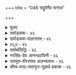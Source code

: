+++
title = "046 सद्रूपेणैव भानान्न"

+++
<details><summary>मूलम्</summary>

सद्रूपेणैव भानान्न भवति वरणाभावमात्रं विहायः संसर्गाभावमात्रं न च भवति यतो नास्ति संसर्गिबोधः ।  
अत्यन्ताभावनाशावजननिरपि वा सत्सु तेष्वेव न स्युस्तादात्म्याभावसिद्धिः कथ(मिव)मपि च भवेत्तंतमर्थं विहाय ॥ ४६ ॥
</details>

<details><summary>सर्वाङ्कषा - ४६</summary>

46. 

[[93]]

[ आकाशस्य भावरूपत्वम् ] 

सद्रूपेणैव भानात् न भवति वरणाभावमात्रं विहायः 

संसर्गाभावमात्रं न च भवति, यतो नास्ति संसर्गिबोधः । अत्यन्ताभावनाशावजननिरपि वा सत्सु तेष्वेव न स्युः 

तादात्म्याभावसिद्धिः कथमपि न भवेत् तंतमर्थं विहाय ॥46॥ 



ननु आकाशाख्यपदार्थस्यैवाभावात्, 'सति कुड्ये चित्रकर्म' इति न्यायेन सः प्रत्यक्षो न वा? इति विचार एव हास्यास्पद इति वदतां बौद्धानां मतं निराकरोति - सद्रूपेणेत्यादि । पृथिव्यप्तेजोवायव इति चत्वार्येव भूतानि इति वैभाषिकबौद्धाः । आकाश इति पदस्य आवरणाभावः अर्थः । कुड्यादीनि आवरणरूपाणि सर्वानुभवसिद्धानि । कुड्यादेरपसरणे तत्र कुड्याद्यावरणनिवृत्त्या निष्क्रमणप्रवेशादिकं भवति । अतः आकाशः अभावरूपः, न तु भावपदार्थः । अस्त्वभावोऽपि सप्तमः भावपदार्थ इति चेत्, तदपि न, केनाप्यनङ्गीकारात् । सिद्धान्तेऽपि हि अभावः नातिरिक्तः पदार्थः । ' भूतले घटो नास्ति' इत्यत्र न हि कश्चित्पदार्थो दृश्यते । तर्ह्यस्तु घटाभावः भूतलमेवेति पक्षः, तावतापि सिद्ध एव कश्चन पदार्थः इति चेत्, कः सिद्धस्तत्र ? भूतलं तु पूर्वमेव सिद्धम् । तच न घटाभावमात्रम्, किन्तु तत्रावर्तमानपटाभावादिसर्वाभावरूपंम् वक्तव्यमिति कथं घटाभावः भूतलस्वरूप उच्यते । अतः अभावः निरुपाख्यः तुच्छ एव शशशृङ्गादिवदिति बौद्धाः । तदेतन्निराकरोति । अभावः किल चतुर्विधः । अयं किम् आवरणसामान्याभावरूपः, उतावरणविशेषाभावरूपः ? न सामान्याभावरूपः । तत्कुतः **विहायः** = आकाशः **वरणाभावमात्रम्** = आवरणसामान्याभावमात्ररूपो न भवति । तत्र हेतु :- सद्रूपेणैव भानात् इति । 'अस्ति ''नास्ति' इति प्रतीती किल परस्परमत्यन्तविलक्षणे भावाभावविषयिण्यौ दृष्टे । 'अश्वो न' इति अश्वतादात्म्यनिषेधमात्ररूपो गौः कदापि न हि भवति; किन्तु ‘गौः अश्वो न' इत्युल्लेखे सति 'गौः' इति स्वस्वरूपेण भावरूपतयापि प्रतीयते । अन्यथा 'अश्वः गौर्न' इति प्रतीतेरपि सत्त्वादन्योन्याश्रयादिः स्यात् । 'सद्रूपेणैव' इत्येवकारेण तुच्छत्वव्यवच्छेदः । शशशृङ्गादिकं हि कदापि कस्यापि 'अस्ति' इति प्रतीतिविषयो न दृष्टः । आकाशस्तु कूपरन्ध्रद्वारादिप्रतीतिविषयो दृष्टः । न हि द्वारपदार्थः अन्यः कश्चिद्भवितुमर्हति । अतः आकाशः सद्रूपः कश्चित्पदार्थ एव ॥ 

एवं सामान्यरूपेणाकाशस्याभावरूपतां निरस्य, विशिष्यापि तस्याभावरूपता न संभवतीति प्रदर्शयन्, प्रथमम् ‘संसर्गाभावः तादात्म्याभावश्चेति अभावो द्विविधः । संसर्गाभावश्च अत्यन्ताभावः, प्रध्वंसाभावः, प्रागभावश्चेति त्रिविधः' इत्युक्तप्रक्रियया प्रथमं संसर्गाभावसामान्यरूपताम्, ततः विशेषरूपतां च क्रमशो निरस्यति - संसर्गेत्यादिना । 'भूतले घटो नास्ति' इत्यादौ हि **भूतलसंसर्गिणः** = भूतलसंबन्धार्हस्य घटस्य निषेधरूपः दृष्टः । प्रतियोगिन एवाप्रसिद्धौ न हि निषेधस्य प्रसक्तिः । अतः यतः **संसर्गिणः** = प्रतियोगिनः बोधः नास्ति, किन्तु केवलस्यैव आकाशस्य स्वतन्त्रतया प्रतीतिः, अतः संसर्गाभावमात्रं न च **भवति** = नैव भवति । विशेषरूपेणापि संसर्गाभावरूपतां निराकरोति - अत्यन्तेत्यादिना । **अत्यन्ताभावनाशौ** = अत्यन्ता-

[[94]]

भावरूपों वा, प्रध्वंसाभावरूपो वा, अपि **वा** = अथवा **अजननिः** = प्रागभावरूपो वा आकाशो न भवितुमर्हति । कुतः ? **तेषु** = आवरणरूपेषु प्रतियोगिषु सत्स्वेव न **स्युः** = अत्यन्ताभावः निरुपाधिकः कुत्रापि वक्तुं न शक्यः; देशकालप्रतियोगिविशेषनिर्देशमन्तरा न ह्यत्यन्ताभावप्रतीतिर्भवेत् । 'अत्रेदानीं घटो नास्ति' इत्येव खल्वनुभवः । ' इहेदानीम् आवरणं नास्ति' इति खल्वावरणाभावप्रतीतिर्वक्तव्या । तत्र 'इह' इति कस्य निर्देशः ? आकाशस्यैव स निर्देशः वक्तव्यः । सिद्धस्तर्ह्यवरणाभावातिरिक्तः 'इह' शब्दार्थः आकाशः । एवं प्रध्वंसाभावः, प्रागभावश्च न सामान्यधर्मावच्छिन्नप्रतियोगिताकौ । प्रध्वंसः खलु यस्य कस्यचिदेव घटादेः। घटसामान्यध्वंसस्तु प्रलयकाल एव । प्रतियोगिनि घटविशेषे अन्यत्र सत्यपि, अन्यत्र घटव्यक्त्यन्तरध्वंसः व्यवहारार्ह एव । एवमेव प्रागभावोऽपि । 'भविष्यति' इति प्रतीतिः किल न घटसामान्यविषयिणी; सर्वेषां घटानां युगपदुत्पत्तेरसंभवात् । अतो भविष्यतीति घटविशेषविषयिणी । नीलघटे सत्यपि, 'पीतघटो नष्टः ' 'रक्तघटो भविष्यति' इति व्यवहारस्य सार्वजनिकत्वात् । अतस्तत्र आवरणान्तराभावस्य व्यवहारेऽपि आवरणविशेषस्यापि सत्त्वेन नाकाशप्रतीतेः संभवः । अतः आवरणप्रध्वंसाभावरूपो वा, आवरणप्रागभावरूपों वा आकाशः न भवितुमर्हति । प्रागभावस्योत्पत्त्यभावात् तस्य ' अजननि' पदेन निर्देशः ॥ 

एवमावरणान्योन्याभावरूपोऽपि नाकाशः । कुत इति चेत्-तं तम् अर्थं **विहाय** = प्रतियोगिनम्, अनुयोगिनं चार्थं विहाय, **तादात्म्याभावस्य** = अन्योन्याभावस्य सिद्धिः कथमिव भवेत् ?, न कथञ्चिदपि भवेत् । 'अयमयं न' इति खलु अन्योन्याभावः । 'घटः पटो न' इति हि घटस्य पटात्मत्वाभावः कथ्यते । एकस्मिन् आवरणे सत्यपि, आवरणान्तरभेदस्य प्रतिव्यक्त्यावश्यकत्वात्, आवरणे सत्यपि आवरणविशेषभेदस्य तस्मिन् सत्त्वात् आकाशप्रतीतिर्वक्तव्या । नन्वावरणविशेषभेदस्यावरणविशेषान्तरे सत्त्वेऽपि अन्योन्याभावस्य सामान्यधर्मावच्छिन्नप्रतियोगिकत्वमावश्यकम् । अन्यथा 'घटो न घटः' इत्यपि प्रतीत्यापत्तिः । अतः आवरणत्वावच्छिन्नभेद एवावरणतादात्म्याभावः । अतो नोक्तापत्तिरिति चेत्, अस्तु तत् । परं तु अनुयोगी कः । ‘आकाशः आवरणं न' इति खलु प्रतीतिर्वक्तव्या । तथा च अनुयोगितया सिद्ध एवाकाशः । न चाकाशपदं त्यक्त्वा‘इदमावरणं न' इत्येव प्रतीतिरस्त्विति वाच्यम्, तदापीदंपदस्यार्थतया कस्यचित्सिद्धतया नेष्टसिद्धिः । किञ्चाकाशपदावरणाभावपदयोः पर्यायत्वात् 'घटः कलशः' इतिवत् स्यात् । ननु 'घटः घटत्ववान्' इति व्यवहारः कथं प्रामाणिकः ? तत्र घटपदस्यापि घटत्वाश्रयबोधकत्वात् पर्यायत्वापत्तिः । न च तत्र घटपदस्य घटत्वाश्रयो नार्थः, किन्तु घटपदबोध्यः कश्चिदर्थः । स च घटव्यक्तिमात्रमपि । अतो न तयोः पर्यायत्वमिति चेत्, एवं सत्यपि प्रकृते आकाशव्यक्तेस्सिद्ध्या नाकाशोऽभावरूपो भवेत् । अतोऽनुयोगितयाऽऽकाशसिद्धिर्निष्प्रत्यूहैव । अतः अन्योन्याभावात्मकत्वाङ्गीकारमात्रेण नाकाशप्रतीतिर्निर्वोढुं शक्या ॥ 

तदेवम् आकाशस्य आवरणाभावरूपत्वासंभवः, अभावस्यातिरिक्ततामङ्गीकृत्य प्रत्यपादि । वस्तुतस्तु सिद्धान्ते, अभावस्य भावान्तररूपताङ्गीकारात् आवरणाभावस्यापि भावान्तररूपत्वमेवावश्यकम् । तच्च भावान्तरम् आकाश एव भवितुमर्हति नान्यदिति नाकाशस्य तुच्छत्वनिरुपाख्यत्वसिद्धिः । अत्र वक्तव्यमग्रेऽद्रव्यसरे (श्लो. 129 इत्यादौ ) भविष्यति ॥ ४६ ॥
</details>

<details><summary>सर्वाङ्कषा-पाठान्तरम् - ४६</summary>

ननु आकाशाख्यपदार्थस्यैवाभावात्‌, 'सति कुड्ये चित्रकर्म' इति न्यायेन सः प्रत्यक्षो न वा? इति विचार एव हास्यास्पद इति वदतां बौद्धानां मतं निराकरोति - सद्रूपेणेत्यादि । पृथिव्यप्तेजोवायव इति चत्वार्येव भूतानि इति वैभाषिकबौद्धाः । आकाश इति पदस्य आवरणाभावः अर्थः । कुड्यादीनि आवरणरूपाणि सर्वानुभवसिद्धानि । कुड्यादेरपसरणे तत्र कुड्याद्यावरणनिवृत्त्या निष्क्रमणप्रवेशादिकं भवति । अतः आकाशः अभावरूपः, न तु भावपदार्थः । अस्त्वभावोऽपि सप्तमः भावपदार्थ इति चेत्‌, तदपि न, केनाप्यनङ्गीकारात्‌ । सिद्धान्तेऽपि हि अभावः नातिरिक्तः पदार्थः । 'भूतले घटो नास्ति' इत्यत्र न हि कश्चित्पदार्थो दृश्यते । तर्ह्यस्तु घटाभावः भूतलमेवेति पक्षः, तावतापि सिद्ध एव कश्चन पदार्थः इति चेत्‌, कः सिद्धस्तत्र? भूतलं तु पूर्वमेव सिद्धम्‌ । तच्च न घटाभावमात्रम्‌, किन्तु तत्रावर्तमानपटाभावादिसर्वाभावरूपं वक्तव्यमिति कथं घटाभावः भूतलस्वरूप उच्यते । अतः अभावः निरुपाख्यः तुच्छ एव शशशृङ्गादिवदिति बौद्धाः । तदेतन्निराकरोति । अभावः किल चतुर्विधः । अयं किम्‌ आवरणसामान्याभावरूपः, उतावरणविशेषाभावरूपः? न सामान्याभावरूपः । तत्कुतः विहायः = आकाशः वरणाभावमात्रम्‌ = आवरणसामान्याभावमात्ररूपो न भवति । तत्र हेतुः - सद्रूपेणैव भानात्‌ इति । 'अस्ति''नास्ति' इति प्रतीती किल परस्परमत्यन्तविलक्षणे भावाभावविषयिण्यौ दृष्टे । 'अश्वो न' इति अश्वतादात्म्यनिषेधमात्ररूपो गौः कदापि न हि भवति; किन्तु 'गौः अश्वो न' इत्यु्ल्लेखे सति 'गौः' इति स्वस्वरूपेण भावरूपतयापि प्रतीयते । अन्यथा 'अश्वः गौर्न' इति प्रतीतेरपि सत्त्वादन्योन्याश्रयादिः स्यात्‌ । 'सद्रूपेणैव' इत्येवकारेण तुच्छत्वव्यवच्छेदः । शशशृङ्गादिकं हि कदापि कस्यापि 'अस्ति' इति प्रतीतिविषयो न दृष्टः । आकाशस्तु कूपरन्ध्र- द्वारादिप्रतीतिविषयो दृष्टः । न हि द्वारपदार्थः अन्यः कश्चिद्भवितुमर्हति । अतः आकाशः सद्रूपः कश्चित्पदार्थ एव ॥   
एवं सामान्यरूपेणाकाशस्याभावरूपतां निरस्य, विशिष्यापि तस्याभावरूपता न संभवतीति प्रदर्शयन्‌, प्रथमम्‌ 'संसर्गाभावः तादात्म्याभावश्चेति अभावो द्विविधः । संसर्गाभावश्च अत्यन्ताभावः, प्रध्वंसाभावः, प्रागभावश्चेति त्रिविधः' इत्युक्तप्रक्रियया प्रथमं संसर्गाभावसामान्यरूपताम्‌, ततः विशेषरूपतां च क्रमशो निरस्यति - संसर्गेत्यादिना । 'भूतले घटो नास्ति' इत्यादौ हि भूतलसंसर्गिणः =भूतलसंबन्धार्हस्य घटस्य निषेधरूपः दृष्ट: । प्रतियोगिन एवाप्रसिद्धौ न हि निषेधस्य प्रसक्तिः । अतः यतः संसर्गिणः = प्रतियोगिनः बोधः नास्ति, किन्तु केवलस्यैव आकाशस्य स्वतन्त्रतया प्रतीतिः, अतः संसर्गाभावमात्रं न च भवति = नैव भवति । विशेषरूपेणापि संसर्गाभावरूपतां निराकरोति - अत्यन्तेत्यादिना । अत्यन्ताभावनाशौ = अत्यन्ताभावरूपो वा, प्रध्वसाभावरूपो वा, अपि वा = अथवा अजननिः = प्रागभावरूपो वा आकाशो न भवितुमर्हति । कुतः? तेषु = आवरणरूपेषु प्रतियोगिषु सत्स्वेव न स्युः = अत्यन्ताभावः निरुपाधिकः कुत्रापि वक्तुं न शक्यः; देशकालप्रतियोगिविशेषनिर्देशमन्तरा न ह्यत्यन्ताभावप्रतीतिर्भवेत्‌ । 'अत्रेदानीं घटो नास्ति' इत्येव खल्वनुभवः । 'इहेदानीम् आवरणं नास्ति' इति खल्वावरणाभावप्रतीतिर्वक्तव्या । तत्र 'इह' इति कस्य निर्देशः? आकाशस्यैव स निर्देशः वक्तव्यः । सिद्धस्तर्ह्यवरणाभावातिरिक्तः 'इह'शब्दार्थः आकाशः । एवं प्रध्वंसाभावः, प्रागभावश्च न सामान्यधर्मावच्छिन्नप्रतियोगिताकौ । प्रध्वंसः खलु यस्य कस्यचिदेव घटादेः । घटसामान्यध्वंसस्तु प्रलयकाल एव । प्रतियोगिनि घटविशेषे अन्यत्र सत्यपि, अन्यत्र घटव्यक्त्यन्तरध्वंसः व्यवहारार्ह एव । एवमेव प्रागभावोऽपि । 'भविष्यति' इति प्रतीतिः किल न घटसामान्यविषयिणी; सर्वेषां घटानां युगपदुत्पततेरसंभवात्‌ । अतो भविष्यतीति घटविशेषविषयिणी । नीलघटे सत्यपि, 'पीतघटो नष्टः' रक्तघटो भविष्यति' इति व्यवहारस्य सार्वजनिकत्वात्‌ । अतस्तत्र आवरणान्तराभावस्य व्यवहारेऽपि आवरणविशोषस्यापि सत्वेन नाकाशप्रतीतेः संभवः । अतः आवरणप्रध्वंसाभावरूपो वा, आवरणप्रागभावरूपो वा आकाशः न भवितुमर्हति । प्रागभावस्योत्पतत्त्यभावात्‌ तस्य 'अजननि'पदेन निर्देशः ॥   
एवमावरणान्योन्याभावरूपोऽपि नाकाशः । कृत इति चेत्‌ - तं तम् अर्थं विहाय प्रतियोगिनम्‌, अनुयोगिनं चार्थं विहाय, तादात्म्याभावस्य = अन्योन्याभावस्य सिद्धिः कथमिव भवेत्‌?, न कथञ्चिदपि भवेत्‌ । 'अयमयं न' इति खलु अन्योन्याभावः । 'घटः पटो न' इति हि घटस्य पटात्मत्वाभावः कथ्यते ।   
एकस्मिन्‌ आवरणे सत्यपि, आवरणान्तरभेदस्य प्रतिव्यक्त्यावश्यकत्वात्‌, आवरणे सत्यपि आवरणविशेषभेदस्य तस्मिन्‌ सत्त्वात्‌ आकाशप्रतीतिर्वक्तव्या । नन्वावरणविशेषभेदस्यावरणविशेषान्तरे सत्त्वेऽपि अन्योन्याभावस्य सामान्यधर्मावच्छिननप्रतियोगिकत्वमावश्यकम्‌ । अन्यथा 'घटो न घटः' इत्यपि प्रतीत्यापत्तिः । अतः आवरणत्वावच्छिन्रभेद एवावरणतादात्म्याभावः । अतो नोक्तापत्तिरिति चेत्‌, अस्तु तत्‌ । परं तु अनुयोगी कः । 'आकाशः आवरणं न' इति खलु प्रतीतिर्वक्तव्या । तथा च अनुयोगितया सिद्ध एवाकाशः । न चाकाशपदं त्यक्त्वा 'इदमावरणं न' इत्येव प्रतीतिरस्त्विति वाच्यम्‌, तदापीदंपदस्यार्थतया कस्यचित्सिद्धतया नेष्टसिद्धिः । किञ्चाकाशपदावरणाभावपदयोः पर्यायत्वात्‌ 'घटः कलशः' इतिवत्‌ स्यात्‌ । ननु 'घटः घटत्ववान्‌' इति व्यवहारः कथं प्रामाणिकः? तत्र घटपदस्यापि घटत्वाश्रयबोधकत्वात्‌ पर्यायत्वापत्तिः । न च तत्र घटपदस्य घटत्वाश्रयो नार्थः, किन्तु घटपदबोध्यः कश्चिदर्थः । स च घटव्यक्तिमात्रमपि । अतो न तयोः पर्यायत्वमिति चेत्‌, एवं सत्यपि प्रकृते आकाशव्यक्तेस्सिद्ध्या नाकाशोऽभावरूपो भवेत्‌ । अतोऽनुयोगितयाऽऽकाशसिद्धिर्निष्प्रत्यूहैव । अतः अन्योन्याभावात्मकत्वाङ्गीकारमात्रेण नाकाशप्रतीतिर्निर्वोढुं शक्या ॥   
तदेवम्‌ आकाशस्य आवरणाभावरूपत्वासंभवः, अभावस्यातिरिक्ततामङ्गीकृत्य प्रत्यपादि । वस्तुतस्तु सिद्धान्ते, अभावस्य भावान्तररूपताङ्गीकारात्‌ आवरणाभावस्यापि भावान्तररूपत्वमेवावश्यकम्‌ । तच्च भावान्तरम्‌ आकाश एव भवितुमर्हति, नान्यदिति नाकाशस्य तुच्छत्वनिरुपाख्यत्वसिद्धिः । अत्र वक्तव्यमग्रेऽद्रव्यसरे (श्लो.१२९ इत्यादौ) भविष्यति ॥ ४६ ॥
</details>

<details><summary>ಕನ್ನಡ - ४६</summary>

आवरणाभाववे आकाशवागलि, अकाशवॆम्ब ऒन्दु भूतवे बेड ऎम्ब बौद्धर आक्षेपक्कॆ समाधान हेळुत्तारॆ- सद्रूपेणैव भानात् विहायः वरणाभावमात्रं न भवति - विधिरूपदिन्दले

न तोरुत्तिरुवुदरिन्द आकाशवु आवरणद अभाववे ऎन्दु आगुवुदिल्ल .

—

लोकदल्लि 'नॆलद मेलॆ घटविदॆ' ऎन्दु विधिरूपवाद कॆलवु अनु भवगळु बरुत्तवॆ. अथवा 'अल्लि घटविल्ल' ऎन्दु निषेध रूपवाद कॆलवु प्रतीतिगळु बरुत्तवॆ. 'इदॆ' ऎम्ब व्यवहारक्कॆ कारणवाद वस्तुवन्नु भाव 'रूपवादद्दॆन्दु हेळुत्तारॆ. 'इल्ल' ऎम्ब व्यवहारक्कॆ कारणवागि इरुवुदन्नु 'अभाव' रूपवादद्दॆन्नुत्तारॆ. आकाश' ऎम्ब पद विधि रूप दिन्द ऒन्दु वस्तुवन्नु बोधिसुत्तदॆये हॊरतु निषेध रूपदिन्दल्ल. आद्दरिन्द आकाश भावरूप पदार्थवे हॊरतु अभाव रूप पदार्थवल्ल.

'मौन' ऎम्ब पददल्लि निषेध सूचक आकार इल्लदिद्दरू मातिन अभाववन्नु आ पद हेळुवन्तॆ 'आकाश' पदवू अभावरूप वस्तुवन्नु हेळबहुदु ऎन्दरॆ, आकाश याव अभाव रूप? ऎन्दु विकल्प माडि

श्लोक 46 ]

अत्यन्ताभावनाशावजननिरसि वा सत्तु तेव न स्युः तादात्माभावसिद्धिः कथमिव च भवेत्तन्तनर्थ० विहाय ॥

8

61

समाधान हेळुत्तारॆ- संसर्गाभावमात्रं न च भवति केवल संसर्गाभावरूपवागि आगलु साध्यविल्ल . यतः संसर्गिभोधः नास्ति

एतक्कॆन्दरॆ प्रतियोगि मत्तु अनुयोगिय ज्ञान इल्ल.

G

इल्ल ' ऎम्ब व्यवहार बरबेकादरॆ, यावुदु? ऎल्लि ? ऎम्ब प्रश्नॆ अनिवार्य. मॊदलनॆय प्रश्नॆगॆ उत्तरवागि बरुवुदु प्रतियोगि” : ऎरडनॆय प्रश्नॆगॆ उत्तरवागि बरुवुदे 'अनुयोगि'. ई ऎरडू इल्लदे 'इल्ल' ऎम्ब व्यवहार बरलु साध्यवे इल्ल .

ईग संसर्गाभावद प्रभेदवाद प्रागभाव, प्रध्वंसाभाव, अत्य स्वाभाव ई मूरर रूपवू अल्ल ऎन्नुत्तारॆ - अत्यन्ताभावनाश् अज ननिरपिना तेषु सव न स्तुति अत्यन्ताभाव, प्रध्वंसाभाव, प्रागभाव मूरू सह आ प्रतियोगिरूपवाद आवरणगळु इद्दागले बरलारवु.

आवरणगळ प्रसक्तिये इल्लदिद्दाग आवरणाभावरूपवाद आकाशद अनुभव बरलारदु . ई मूरु अभावगळू प्रतियोगिय प्रसक्ति इद्द कडॆयल्ले बरुववु . देश मत्तु कालद नियमक्कॆ ऒळपट्टिरुववु . इन्तह वस्तु इन्तह जागदल्लि इन्तह समयदल्लि इदॆ' ऎम्ब रीतियल्ले इवुगळ अनुभव बरुत्तदॆ . आकाशद अनुभववन्तू इन्तह रीतियल्लल्लदॆ सदा ऎल्लॆडॆयल्लू ऎल्लरिगू ऒन्दे रीतियल्लि बरुवुदरिन्द आकाश ई मूरु अभाव स्वरूपवल्ल .

हीगॆ आकाश आवरणगळ तादात्मा भाव (अनोन्याभाव) रूपवू आगुवन्तिल्ल. तादाता भावसिद्धि ४ तं तमर्थ० विहाय कथमिव च भवेत् अन्नोन्याभावद अनुभव प्रतियोग्यनुयोगिगळन्नु बिट्टु याव रीतियल्लू आगलु साध्यविल्ल .

'हसु ऎम्मॆयल्ल ' ऎम्बुदे अन्नोन्याभावद अनुभव. इदन्ने भेद ऎन्नुवरु. आवरणद भेद बरबेकादरॆ यावुदरल्लि अदर भेद बरुत्तदॆ ऎन्दु हेळबेकु. आ रीतियल्लि ऒन्दु वस्तुवन्नु ऒप्पिदरॆ अदे आकाशवागुवुदरिन्द आकाशद सिद्धि अनिवार्य. आद्दरिन्द आकाशवन्नु अभाव रूपवॆन्दु हेळुवुदु सरियल्ल ॥ ४६ ॥
</details>

<details><summary>सर्वार्थसिद्धिः - ४६</summary>

अत्र केचिच्चार्वाकास्सौगताश्च प्राहुः - "चत्वार्येव भूतानि" । आकाशस्त्वावरणाभाव एव । स च निस्स्वभावः । तुच्छतयैवोपलम्भात् । यत्र चावरणं न तत्राकाशः । अभित्त्वा दुर्दर्शत्वात्, भेदं त्वावरणाभावस्यैव सिद्धेः । यदि तत्राकाशः स्यात् निरवकाशं न किंचित्स्यात् । अतो घटतदभावन्यायादावरणेष्वसत्त्वादयमावरणाभावः । तदिह शून्यधातुसंज्ञिते च निस्तत्त्वेऽप्यावरणाभावे खपुष्पादिषु ततच्छब्दा[दि]वन्मिथ्याजले मृगतृष्णिकादिशब्दवच्च व्यामोहैकनिबन्धना व्योमादिशब्दाः । अत्र नञुपश्लेषाभावादसद्रूपतातिरस्कारः । अत्र च तलत्वविपुलत्वमलिनत्वादिकमध्यासमन्तरेण न कथंचिदप्युपपद्यते । प्रतियोगिगतानां च स्मर्यमाणानां गृह्यमाणेऽस्मिन्नध्यासः । अस्ति चासौ सिद्धः ; दुःखाभावे सुखाभिमानात्, आलोकाभावे च नीलत्वबहलत्वाद्यध्यासस्य वैशेषिकादिभिरङ्गीकारात्, शशशृङ्गं तीक्ष्णमित्यादिशब्दजन्याध्यासदृष्टेश्च । वदन्ति च शब्दज्ञानानुपाती वस्तुशून्यो विकल्प इति; एष वन्ध्यासुतो यातीत्यादिषु । अतो नास्त्येव नभ इति । तत्राह - सद्रूपेणेति ॥ अयं भावः - सर्वं हि वस्तुजातं संविद्व्यवस्थाप्यम्, संविद्यते च भावरूपतयैव नभः, भावान्तरमेवाभाव इति स्थापयिष्यते । अन्यथाऽपि ब्रूमः - नाभावस्य निस्स्वभावता, अभावस्वभावतयैव तत्सिद्धेः । स्वान्यस्वभावतया सिद्धिस्तु न कस्यापि । न च स्वेन स्वभावेन सिद्धस्य परस्वभावविरहादसत्त्वम्, अतिप्रसङ्गात् । उक्तं च न्यायभाष्ये - "असच्चासदिति गृह्यमाणं तथाभूतं विद्यमानमविपरीतं च तत्त्वमिति । तुच्छतयैवोपलब्ध्याऽपि निरस्तं निस्स्वभावत्वम् । तुच्छता ह्यभावप्रतियोगित्वम्, अभावत्वम्, वस्त्वन्तरशून्यत्वम्, अन्यद्वा किंचित् ? न प्रथमः, स्वकालादिषु सतामभावप्रतियोगिनां यथाप्रमाणं तत्तत्स्वभावविशिष्टत्वात् । न द्वितीयः, दत्तोत्तरत्वात् । न तृतीयः, ईदृशतुच्छत्वस्य स्वरूपाविरोधिनस्सर्वत्र सुलभत्वात् । न चतुर्थः, अस्मन्मतविरोधिनस्त्वदिष्टस्य कस्यचित्कुतश्चिदत्रासिद्धेरिति । यत्त्वावरणेष्वाकाशो नास्तीति, तदसत्, त्वदुक्तयुक्त्यैव तत्सिद्धेः । अभित्त्वा दुर्दर्शत्वं हि व्यवहितत्वात् । अत एव तत्र नास्तीति न निश्चाय्यम् । भित्त्वा तु प्रेक्षणे नभस्तत्र दृश्यत एव । न चात्रावरणाभावमात्रोपलम्भः, इहावरणं नास्तीति साधिकरणस्य तस्योपलम्भात् ; इहाकाश इतिवत्स्वात्मन्येव भेदोपचारात्स्यादिति चेन्न ; बाधकाभावात् । अधिकरणानवस्थाप्रसङ्गो बाधक इति चेन्न ; आकाशादेस्साधिकरणतयैवौपलम्भ इत्यनभ्युपगमात् । इहाकाश इतिवदित्यत्र चाकाशशब्देनावरणाभावविवक्षायां पक्षदृष्टान्तभेदाभावः, त्वदनभ्युपगतस्य परमतसिद्धस्य त्वया दृष्टान्तीकर्तुमयुक्तत्वात् । प्रतिबन्दिग्रहणमात्रमिदमिति चेन्न ; इह मूर्ते वस्तुनि आकाशसंबन्ध इति प्रतीतौ विरोधाभावात् । आवरणाभावधीरपि तथैव स्यादिति चेत्, अस्त्वेवम् ; तथाऽपि कदाचिदिह तारकेत्यादिवन्निरधिकरणतया गगनोपलम्भे तदतिरिक्तनभः - सिद्धिनिषेधः । आवरणेषु निरवकाशत्वं च विशेषणराहित्यात्, आवरणरहितमेव ह्याकाशमन्यद्वा किंचिदवकाशः, न त्वाकाशमात्रम् । आवरणेष्वविद्यमानतया तदभाव आकाश इति चायुक्तम् ; सर्वेषां स्वस्मिन्नविद्यमानतया स्वाभावत्वप्रसङ्गात् । यत्तु व्योमादिशब्दा व्यामोहैकनिबन्धना इति, तदसत् ; प्रमाणसिद्धे क्वचिद्वस्तुन्येव सर्वशब्दानां व्युत्पत्तेः, तद्विषयतयैव च व्यवहारात् ; खपुष्पादिषु त्वयोग्यसमभिव्याहारादन्यथाधीः । मृगतृष्णादिशब्दा अपि जलाध्यासादिकरणार्हमरीचिव्यूहादिविषयाः । यद्यपि तलत्वादिकमाकाशेऽध्यस्तम्, अल्पत्वविपुलत्वादिकं त्ववच्छेदकभेदायत्तम्, तथाऽपि सत्येवारोपः । यत्त्वसति दुःखाभावे सुखाध्यासो दृष्ट इति, तदर्भकवाक्यम् ; सत्येव दुःखाभावे सुखारोपात् । अभावस्य भावान्यत्वमात्रमेव ह्यसत्त्वं सिद्धम् ; तेन च स्वरूपसन्नेवासौ । आलोकाभावे नीलत्वाध्यासस्त्वस्मान् प्रति नोदाहर्तव्यः । अत एवाध्यस्तनैल्यमालोकाभावमात्रमेव नीलं नभ इति भातीति निरस्तम् ; आलोकदेशे च नभःप्रतीत्यनुवृत्तेः । नन्वस्मदिष्टक्षणिकत्वादिकं क्वचित्ते सिद्धमसिद्धं वा ? उभयधाऽपि कथं तत्प्रतिक्षेपः ? कथं वा तस्मिन् केषां चित्सत्यताभ्रमं निर्वक्ष्यसि ? इत्थम् -एतदुत्तरक्षणवृत्तित्वाभावो हि यत्र क्वचिदन्यत्र सिद्धः, स सर्वस्मिन् कुतश्चिदारोप्यते प्रतिक्षिप्यते चेति सुस्थमेतत् । एवमन्यत्सर्वमपि चिन्त्यम् । शशशृङ्गं तीक्ष्णमित्यादिषु च प्रमिते शशादौ शृङ्गवत्त्वारोपः, शृङ्गादौ च प्रमिते सत्याऽसत्या वा तीक्ष्णधीः इत्येतावत्सहृदयहृदयारूढम् ; नात्रासति किंचिदारोप्यते । एवमनभ्युपगमे वर्णक्रमनिर्देशवत्स्यात् । एतेन शशस्तीक्ष्णशृङ्गवानित्यपि निरूढम् । भूतेषु भाविषु च कथं भ्रम इति चेत् कथं वर्तमानेषु ? तेषां सत्त्वादिति चेन्न ; स्वकालसत्त्वस्य कालान्तरासत्त्वस्य च साधारणत्वात् इति । आवरणाभावश्च सत्योऽसत्यो वा संसर्गाभावादिविभागं नातिक्रामेदिति मत्वा तत्रतत्र दूषणमाह -संसर्गेत्यादिना पद्यशेषेण । संसर्गाभावस्तावन्निरूप्यमाणः संसर्गिनिरूप्यसंसर्गप्रतियोगिकतयाऽधिकरणप्रतियोगिभूतसंसर्गिबोधाभावे कथं बुध्येत ? अत्यन्ताभावोऽपि संसर्गाभावभेद एव । यथा अश्वे गोत्वस्य शशे वा शृङ्गस्य । तथा च अत्रावरणं नास्तीति साधिकरण-भूताभावधीरनिवार्या । खपुष्पवदावरणानामत्यन्तासत्त्वे तु शून्यवादश्शरणम् । वर्तमानेषु चावरणेषु तत्प्रध्वंसप्रागभावौ दुर्वचौ । तौ हि किमन्यत्र विद्यमानानाम् ? उताविद्यमानानाम् ? नाद्यः, तेषां तदुभयायोगात् । न द्वितीयः, तत एव ; न हि शशे शृङ्गस्य नाशप्रागभावौ । तदिह सर्वावरणनाशादिकं दुर्वचम् ; असंभवात् । कतिपयावरणनाशादिकं चावरणदेशेऽप्यस्तीति तत्रापि निष्क्रमणादिप्रसङ्गः । ननु संसर्गे तु विधिरेकेनापि, तन्निषेधस्तु सर्वप्रतियोगिकः । तद्वदत्रापि सर्वावरणाभावे व्योमधीः स्यात् । न, असंभवस्योक्तत्वात् । एवं सति च संसर्गाभाव एव नामान्तरेणोच्यते ; तत्र च दत्तमेवोत्तरम् । अस्तु तर्ह्यावरणतादात्म्याभावोऽसौ स्यात् । स ह्यसिद्धप्रतियोगिकतया स्वयमप्यसिद्धः । तदात्मनश्चाकाशस्य तुच्छत्वं युक्तमिति । तत्राह - तादात्म्येति । चो दूष्यसमुच्चये ; श्रुत्यादिविरोधरूपदूषणसमुच्चये वा । असिद्ध-प्रतियोगिकत्वमस्य क्वचिदपि तादात्म्यपदार्थाभावाद्वा ? आवरणद्वयस्य तदभावाद्वा ? नाद्यः, अभावप्रतियोगित्वेन तत्कल्पनस्यासिद्धिप्रसङ्गात् । न हि क्वचित्सिद्धिमनपे[क्ष्य]क्षकस्य क्वचिदपि कल्पना, माध्यमिकमतोत्थानप्रसङ्गात् । नोत्तरः, संसर्गाभावस्याप्यसिद्धप्रतियोगिकत्वापातात् ; न ह्येतत्कालीनैतद्भूतलघटसंसर्गो निषिध्यमान इहान्यत्र च सिद्धः । घटसंसर्गमात्रं यत्रक्वचित्सिद्धमिति चेत्, घटतादात्म्यमपि तथैव । अस्तु तर्ह्युभयत्राप्यसिद्धप्रतियोगिकत्वम् ; किं नश्छिन्नमिति चेन्न ; अतिप्रसङ्गस्योक्तत्वात् । अत्यन्ताभावोऽप्यसिद्धप्रतियोगिक इति पक्षश्च निरस्तः ।  
तत्रतत्र स्वतादात्म्यं सिद्धमन्यत्र कल्प्यते । बाधकैः क्षिप्यते चेति नास्माकमिह विप्लवः ॥  
सर्वत्र तादात्म्याभावस्तत्तद्वस्तुनिष्ठतयैव सिध्येत् ; न तु तन्मध्यादिदेशतया । यथा मिथस्संयुक्ते वियुक्ते वा सिंहे गजान्यत्वं गजे च सिंहान्यत्वमिति । इदमावरणं न भवतीति तादात्म्यनिषेधश्च कस्यचिदावरणस्य वा ? अनावरणस्य वा ? आद्ये विरोधः । आवरणान्तरं न भवतीति विवक्षायामविरोध इति चेत् ; सत्यम्, तथाऽपि न तत्राकाशप्रतीतिविषयावरणाभावसिद्धिः । द्वितीये त्वावरणान्यद्रव्यमिदहङ्कारास्पदं सिध्यत्येव । नन्वावरणाभाव एवेदंकारगृहीतः आवरणतादात्म्याभावाधिकरणतया बुध्यताम्, न हि तत्तदभावयोस्तादात्म्यमिति । मैवम् ; न ह्यावरणतादात्म्याभावस्यावरणान्यत्वं बुध्वा कश्चित्तत्र नभःपर्यायान्प्रयुङ्क्ते, निष्क्रमणादौ वा प्रयतत इत्यलमतिविस्तरेण । "आकाशे चाविशेषात्" इति सूत्रभाष्ये चैतत्सर्वमनुसन्धेयमिति ॥ ४६ ॥ इत्याकाशस्यावरणाभावमात्रत्वभङ्गः ॥
</details>

<details><summary>नरसिंह-देवः आनन्ददायिनी - ४६</summary>

अवकाशनिरूपणम्  
आक्षेपसंगतिं दर्शयति - अत्र केचिदिति । तुच्छतयेति । शून्यतयेत्यर्थः । आवरणाभावत्वे युक्तिमाह - यत्रावरणमिति । अभित्त्वेति । आवरणे सत्यनुपलम्भादावरणाभावस्यैवावकाशत्वादिति भावः । घटतदभावन्यायादिति । विरोधित्वादपि आकाशावरणयोर्भावाभावरूपतेत्यर्थः । नन्वाकाशस्य शून्यत्वे तत्राकाशादिशब्दानां व्युत्पत्तिग्रहो न स्यात्; सर्वत्र सत्ये(सत्य ए)व व्युत्पत्तिग्रह इत्यत्राह - तदिहेति । भ्रान्तिसिद्धेषु खपुष्पादिशब्दव्युत्पत्तिग्रहवत् भ्रान्तिसिद्धे तस्मिन् तच्छब्दस्य इत्यर्थः । नन्वारणाभावरूपत्वमेवाशङ्कितम्; न च तथात्वे तुच्छता; घटाभावस्य तुच्छत्वाभावात् तुच्छत्वे च सप्रतियोगिकत्वायोगा(त्वाभावा)दिति चेन्न; तन्मते - चतुर्धातुव्यतिरिक्तस्य तुच्छत्वात् । आवरणाभावत्वोक्तिः तस्य भावत्वनिरा(निरासार्था)सपरा, न तु नैयायिकादिवत्पारमार्थिकाभावपरा । तुच्छत्वे च सप्रतियोगिकत्वमविरुद्धम् । असतोऽत्यन्ताभाव इति मते तुच्छस्याभावप्रतियोगित्ववत् केवलान्वय्यभाववच्चे(वदि)ति ध्येयम् । ननु तर्हि अभावरूपतया पदात्प्रतीतिस्स्यादित्यत्राह - अत्रेति । सद्रूपताभ्रान्तिरित्यर्थः । नञ एवासत्त्वबोधकत्वादिति भावः । नन्वारोहे बाधनियमात् तदभावे कथमारोपरूपत्व(रूपवत्त्व)मित्यत्राह - तलत्वविपुलत्वादिकमिति । प्रत्यक्षबाधाभावेऽपि यौक्तिकबाधोऽस्त्येवेति भावः । नन्वभावे(नभसि) कथं भावधर्माध्यास इत्यत्राह - अस्ति चासाविति । वदन्तीति । बौद्धा इति शेषः । शब्दज्ञानानुपाती - शब्दज्ञानस्य शब्दश्रवणस्य आनुपाती अनन्तरभवी - वस्तुशून्यः - शून्यवस्तुविषयकः - विकल्पः सविकल्पक इत्यर्थः । 'अत्यन्तासत्यपि ह्यर्थे ज्ञानं शब्दः करोति हि' इति न्यायादिति भावः । तदुदाहरति - एष इति । आदिशब्देन 'शशशृङ्गधनुर्धरः' इत्यादिवाक्यशेषसंग्रहः । ननु नञुपश्लेषाभावमात्रेण सद्रूपेण प्रतीतावपि तलत्वादिवत् शशशृङ्गादिवच्च तुच्छता स्यादित्युक्तस्य नोत्तरमित्यत्राह - अयं भाव इति । ननु भावरूपत्वाभवात्तद्रूपतया भानं भ्रम इति चेत्; तत्राह - भावान्तरामिति । तथा च अभावत्वे (बुद्धे)ऽपि भावत्वबुद्धेर्न भ्रमत्वामात भावः । अन्यथाऽपीति - भावादभावस्यान्यत्वेऽपीत्यर्थः । यदुक्तमाकाशस्यावरणाभावत्वान्निस्स्वभावत्वमिति; तदयुक्तमित्यत्राह - नाभावस्येति । नन्वभाव (स्वभाव)त्वेपि भावस्वभावत्वाभावान्निस्स्वभावतेति चेत्; तत्राह - स्वान्येति । घटादीनामपि स्वान्यपटादिस्वभावत्वाभावान्निस्स्वभावतापात इति भावः । असच्चेति । अभावत्वेन गृह्यमाणं तथाभूतं अविपरीतं च तत्वं तादृशस्वभावं वस्तु न निस्स्वभावमित्यर्थः । तत्र किं तुच्छमेव निस्स्वभावत्वम् उत तदन्यन्निस्स्वभावत्वम्, इति विकल्पे प्रथमस्य सिद्धसाधनग्रासात् द्वितीयं विकल्प्य प्रथमं दूषयति - प्रथम इति । स्वकालादिषु तत्तत्स्वभाववदभावप्रतियोगिषु व्यभिचार इति भावः । दत्तोत्तरत्वादिति । अभावस्वभावतयैवेत्यनेनेत्यर्थः । ईदृशेति । सिद्धसाधनमिति भावः । न चतुर्थ इति । (तत्)किमस्मन्मताविरोधि उताविरोधि, इति विकल्पमभिप्रेत्य आद्ये तन्न बाधकमिति, द्वितीये(त्व) सिद्धिः, तादृशस्य त्वदिष्टस्य निस्स्वभावत्वसाधकस्य कस्यचित् तुच्छपदा(शब्दा)ख्यस्य कुतश्चिदपि प्रमाणादसिद्धेरित्यर्थ । यत्तु - आकाशस्यावरणाभावत्वसाधनार्थं उपलम्भानुपलम्भोप(सदनं)न्यसनम्; तद्दूषूयितुमनुभाषते - यत्त्विति । तत्सिद्धिमेवोपपादयति -अभित्त्वेति । नन्वभावेऽपि दुर्दर्शत्वमुपपद्यत इति कथं तस्य साधन(क)त्वम्? इत्यत्राह - अत एवेति । कुड्यादौ दुर्दर्शदशायामाकाशमत्रास्ति न वेति सन्देहस्य दर्शनादभावत्वे प्रतियोगिनिश्चयेन सन्देहो न स्यादिति भावः । तथा च आकाशो नावरणाभावः आवरणवत्तया निश्चयसमानकालीनतदधिकरणधर्मिकसंशयविषयत्वात्; यत् यद्वत्तया निर्णयसमकालीनतदधिकरणसंशयविषयः स न तदभावः यथा रूपस्य रस इत्यनुमानमावरणाभावस्य आकाशाभावाद्भेदे प्रमाणमिति ध्येयम् । प्रत्यक्षमपि प्रमाणयति - नभस्तत्रेत्यादिना । अन्यथा सिद्धिमाशङ्कते - इहाकाश इति । बाधकाभावादिति - अन्यथा भूतले घट इत्यादावुप(वप्युप)चारप्रसङ्ग इति भावः । अधिकरणानवस्थेति - तथा सति आकाशस्याप्यधिकरणं तस्याप्यधिकरणान्तरं तस्यापीत्यनवस्थेत्यर्थः । ननु मास्तु साधिकरणतयोपलम्भनियमः; साधिकरणतयोपलम्भमात्रमधिकरणसाधकं स्मात्; नच नियमोऽपि साधककोटौ प्रविष्टोऽप्रयोजकत्वात्; अन्यथा घटादीनामप्यधिकरणासिद्धिप्रसङ्गात् इति चेत्; अत्राहुः - इहाकाश इति व्यपदेशमात्रमुपदेशमात्रादपि भवति; नचावरणाभावादपि तथा; अभक्षावस्याधिकरणसापेक्षत्वात् तत्र नोपचारः । किञ्चाभावप्रतीतावधिकरणप्रतीतिरङ्गम्; तथाच अभावात्पूर्वमेव प्रतीयमानस्याधिकरणस्य नाभावतादात्म्यमिति तत्र प्रतीतिर्भेदसाधिकैवेति नोपचार इति । अन्ये तु - इहाकाश इति बुद्धिराकाशैकदेशाधिकरणिका सामान्यविशेषाकारेण तत्तदधिकरणिका वा (न) निर्वोढुं (ढुम) शक्येति सम्भावितान्यथासिद्धिकतया नादिकरणान्तरसाधिका । इहावरणाभाव इति बुद्धिस्तु स्वाधिकरणसाधिका । तत्र चाधिकरणमभावैकदेशः? उतावरणैकदेशस्याभावः? यद्वा आवरणाभाव एव? पक्षत्रयेऽपि सर्वस्याधिकरणत्वेन वर्णितस्याभावतया तस्याधिकरणसापेक्षतया तद्बुद्धावनवस्थापातात् अभावबुद्धिरेव न स्यात् । अभावेऽप्येकदेशादिकमनुपपन्नमित्याहुः । एके तु 'आकाशबुद्धिस्सर्वदा साधिकरणिकेति नियमो नास्ति; अभावबुद्धिस्तु साधिकरणिकेति नान(नतावदन)वस्थेत्याहुः । एतदस्वरसादेव युक्त्यन्तरमाह - इहाकाश इतिवदिति' इत्यप्याहुः । इहाकाश इति प्रतीतेरन्यथासिद्धद्युपवर्णनायोक्ते 'इहाकाश इतिवत्' इति वाक्ये इत्यर्थः । अत्र किमाकाशशब्देन आवरणाभावो विवक्षितः उत तदन्य इति विकल्प्य आद्यं दूषयति -आवरणाभाव इति । द्वितीयं दूषयति - त्वदनभ्युपगतस्येति । उभयसंमतस्य पक्षत्वं वाच्यमिति भावः । प्रतिबन्दीति - तथाच न दृष्टान्तासिद्धिर्दूषणमिति भावः । आवरणाभावेति - तत्रापि मूर्तवस्तुनि सम्बन्धधीस्स्यादित्यर्थः । तथापीति - यथेह तारकेति धीस्तथा कदाचिदाकाशे तारकेति धीः । तथा च आकाशस्याधिकरणप्रतीतिनियमाभावादभावात्मकत्वे तदयोगान्निरधिकरणतया प्रतीयमानस्यावरणा(मानस्याकाशा)भावातिरिक्तत्वेन सिद्धौ तदतिरिक्तनभोनिषेधस्सम्भवति त्वत्पक्षे तु न संभवतीत्यर्थः । नन्वावरणाभावातिरिक्तत्वे आकाशस्य आवरणे सत्यपि सत्त्वात् तत्र तदभा(तदाकाशाभा)वो न स्यात् तस्यैवाकाशत्वादित्युक्तत्वादित्यत्राह - अवरणेष्विति । आकाश सत्त्वेऽपि नाकाशमात्रमवकाशः; अपि तु आवरणाभावविशिष्टमि(ष्टम्; तत्र विशिष्टं नास्ती)त्यर्थः । सर्वेषामिति - ननु आवरणेष्वविद्यमानतयेत्यत्र आवरणेषु सत्सु अविद्यमानतयेत्यर्थः । तथाच न सर्वेषां स्वाभावत्वप्रसङ्गः; स्वस्मिन्नसत्त्वेऽपि स्वाधिकरणे सत्त्वादिति चेत्; न; गोत्वाश्वत्वयोः परस्पराभावत्वप्रसङ्गात् । नच भावान्तराभाववादे इष्टप्रसङ्गः इात चेन्न; पीतत्वशङ्खत्वयोर्व्यभिचारात् । नच तयोरप्य(रपिपरस्वरा)भावत्वम्; सामानाधिकरणण्यधीविरोधादिति भावः । खपुष्पादिष्विति -प्रामाणिक एव व्युत्पन्नानां पुष्पादिशब्दानां भ्रान्तिजनकत्वमित्यर्थः । नन्वस्तु खपुष्पादौ यौगिकत्वात् प्रत्येकव्युत्पन्नानां समभिव्याहाराद्धीः । मृगतृष्णादिषु रूढमतिः कथमित्यत्राह -मृगतृष्णादीति । तत्रापि मरीचिकाव्यूहस्य प्रमाणसिद्धत्वादिति भावः । अल्पत्वेति - तथाच तदध्यासवचनं भ्रान्तिनिबन्धनमिति भाव । सत्त्वमेवोपपादयति - अभावस्येति । अस्मान् प्रतीति - अन्धकारस्य नीलरूपाश्रयद्रव्यतयाऽस्माभिरङ्गीकारान्न तत्र रूपाध्यास इत्यर्थः । ननु तदालोकाभावस्यापि प्रतीतेस्तत्राध्यास इति चेन्न; तत्प्रतीतावपि तस्य नीलतया प्रतीतौ मानाभावन्नीलबुद्धेरन्धकारविषयत्वादिति भावः । अत एवेति - आभावे आरोपाभावादित्यर्थः । वस्तुतस्तु मध्याह्नेऽपि वियति विसर्पति सौरालोके नीलं नभ इति प्रतीतेर्ना(सावा)लोकाभावो विषयः इत्याह - आलोकेति । ननु प्रमाणसिद्ध एव सत्ये(पदार्थे)पदानां व्युत्पत्तिः । तर्हि क्षणिकादिशब्दानां व्युत्पत्तिग्रहो न स्यादिति शङ्कते -नन्विति उभयथापीति - सिद्ध्यसिद्धिव्याघातादिति भावः । तथाच सत्येव सत्यतारोपोऽस्मिंश्चासत्ये व्युत्पत्तिश्च वक्तव्येति भावः । नात्रासति सत्यतारोपो नापि तत्र त्युत्पत्तिरित्यभिप्रायेण पीरहरति - इत्थमिति । उत्पत्तिकालिकघटानन्तरकालसत्त्वं मृत्पिण्डावस्थायां सदेव घटे आरोप्यते; स्वोत्पत्तिक्षणानन्तरक्षणासत्त्वमेव स्वस्मिन् निषिध्यते; तदन्यत्र सदेवेति नानुपपत्तिरिति भावः । अन्यदपि - अनिर्वचनीयत्वादिकमपीत्यर्थः । सत्याऽसत्या वेति - प्रमितस्य शृङ्गस्य तैक्ष्ण्यवत्त्वे घियस्सत्यता; तदभावे भान्तिरित्यर्थः । नात्रासतीति - तथाच व्योम्नोऽसत्त्वे तस्मिन् नैल्याद्यध्यासोऽनुपपन्न इति भावः । अन्यथाख्यातिमवलम्ब्य परिहार उक्तः; इदानीमख्यातिपक्षमवलम्ब्याह - एवमनभ्युपगमे इति । यथा नैरन्तर्येण प्रतीतिमात्रेण वर्णक्रमव्यवहारः; तथा शशशृङ्गादीनां प्रत्येकं स्वरूपतः प्रतीतानां शशशृङ्गं तीक्ष्णमिति व्यवहारो नात्र विशिष्टतया कस्यचित् प्रतीतिरित्यर्थः । नच नभस्सत्त्वव्यवहारोऽपि तथाऽस्त्विति वाच्यम्; असतः प्रतीत्यनर्हत्वात् । एतेन - असंसर्गाग्रहेणेत्यर्थः । ननु भूतभाविनोरसत्त्वात् तत्राध्यासो दृष्टान्तस्स्यादिति शङ्कते - भूतेष्विति । गूढाभिसन्धिः प्रतिबन्द्या समाधत्ते - कथमिति । अभिसन्धिमजानान आह - तेषामिति । अभिसन्धिमुद्धाटयति - स्वकालसत्त्वस्येति । आरोपसमकाले सत्त्वमसत्त्वं च नारोपतदभावयोः प्रयोजकम्; अपि तु सत्त्वमात्रम्; तच्च भूतभाविनोरस्त्येव प्रामाणिकत्वात् । तथा च न त्वदभिमतासत्त्वारोपः कुत्रापि; इयांस्तु विशेषः - भूतभाव्यधिकरणकभ्रमो न प्रत्यक्षः; किं तु व्याप्त्याादज्ञानमूल इति । निरूप्यमाणः - ज्ञायमानः । संसर्गिनिरूप्यः - सबन्धिनिरूप्यः । अधिकरणप्रतियोगीति - तत्प्रतीतिनियतप्रतीतिक इत्यर्थः । तथाच अधिकरणप्रतियोगिभिन्नो(प्रतियोगिनोः)यस्संसर्गः तत्प्रतियोगिकतया (तत्प्रतीतिपूर्वकतया) अभावप्रतीतेस्तद्बुद्ध्यभावेऽभावबुद्धिर्न स्यादित्यर्थः । केचित्तु -प्रतियोग्यधिकरणसंसर्गप्रतियोगिकत्वमेव संसर्गाभावस्य; तेनैव विरोधात् । तत्प्रतियोगिकत्वमेव (तद्बलादेव) धटादिप्रतियोगिकत्वमि (त्वव्यवहारइ)त्याहुः । सामान्यतो दूषणमुक्त्वा अत्यन्ताभावादिविकल्पमुखेन विशिष्य दूषणमाह - अत्यन्ताभावोऽपीति । तथाच आकाशस्यात्यन्ताभावत्वे इहाकाशे तारकेति निरधिकरणाकाशधीर्न स्यादित्यर्थः । ननु खपुष्पं नास्तीति खपुष्पाभावप्रतीतौ प्रतियोग्यधिकरलसंसर्गप्रतीत्यपेक्षा नास्त्येव; तद्वदत्रापि स्यादित्यत्राह - खपुष्पवदिति । तथाच प्रतीयमानानामावरणानामत्यन्तासत्त्वे पदार्थमात्रस्यात्यन्तासत्ता स्यादिति आवरणानां सत्त्वं वाच्यमेव; तथा च सत्प्रतियोगिकाभावप्रतीतौ अधिकरणनियम इति भावः । यद्यपि ख(खे)पुष्पं नास्ति श(शे)शशृङ्गं नास्तीति तत्रापि सत्प्रतियोगिकत्वमेव; तथा अत्यन्तासत्त्वेऽपि तदभावप्रतीत्यभ्युपगमे अधिकरणधीनैयत्यमस्त्येव; तथाप्यभ्युपगम्योक्तमिति ध्येयम् । दुर्वचत्वमेवोपपादयति - तौ हीति । अविद्यमानानां - तुच्छानामित्यर्थः । तेषामिति -प्रतियोगिकाले ध्वंसप्रागभावयोर्विरोधादित्यर्थः । तत एवेति । अविद्यमानत्वादेवेत्यर्थः । अविद्यमानत्वं तुच्छत्वम् । प्रतियोगिनोऽसत्त्वेऽपि तौ भवेतामित्यत्राह - न हीति । शृङ्गस्य - शशशृङ्गस्य । नन्वावरणन्यायेन तावभावौ(भावाभावौ)भवेतां विरोधाभावादित्याशङ्क्य यत्किंचिदावरणाभावो नाकाशं, अपि तु यावदावरणाभावसमूहः; अन्यथा कुड्यादावपि यत्किंचिदावरणाभावसत्त्वात्तद्धीप्रसङ्गात् । तथा च यत्किंचिदावरणस्य सर्वकालेऽपि सत्त्वेन(विद्यमानतया) तद्ध्वंसप्रागभावासम्भवात्तद्धटितयावदभावासंभव इत्याह - तदिहेति । आशयमविदित्वा शङ्कते - नन्विति । असंभवस्योक्तत्वादिति । सर्वेषां ध्वंसप्रागभावानामेकदैकत्र सत्त्वे सत्येकप्रतियोगिसंसर्गबोधादपि धीः स्यात्; तदेव न संभवतीत्युक्तमित्यर्थः । एवं तर्ह्यत्यन्ताभाव एवास्त्वित्राह - एवं सति चेति । असिद्धप्रतियोगिकतयेति । प्रतियोग्यधिकरणयोस्तादात्म्यस्य तुच्छत्वात् तुच्छप्रतियोगिकाभावस्य तुच्छत्वादित्यर्थः । तदात्मनः - तादृशाभावात्मनः । दूष्यं - संसर्गाभावादि । श्रुत्यादीति । आकाशाद्वायुरित्यादिभिर्भावरूपत्वमित्यर्थः । अभावेति । प्रतियोगित्वधर्मस्य तद्वृत्तित्वायोगादिति भावः । अन्यथा गगनसूने सौरभादिप्रसङ्गात् । तदेवोपपादयति - हीति । असिद्धप्रतियोगिकत्वमेवोपपादयति - न ह्येतत्कालीनेति । एतत्कालिकेति क्वचित्पाठः । प्रचुरप्रयोगसत्त्वाद्वृद्ध्यभावः; (ठन्वा ।) एतत्कालीनेति पाठान्तरम् । स च तदा पूर्वकालीनवत्साध्यः । अतिप्रसङ्गस्येति । तादृशतादात्म्यस्य तुच्छत्वेन तदभावस्यावरणादेरपि सत्त्वेनाकाशधियोऽतिप्रसङ्गस्योक्तप्रायत्वादित्यर्थः । यद्वा प्रसङ्गमुक्तमतिक्रान्तमतिप्रसङ्गं तुच्छे प्रतियोगिनि प्रतियोगित्वस्य दुर्वचत्वमिति यावत्; तस्योक्तत्वादित्यर्थः । स्वपक्षं कारिकयोपपादयति - तत्रेति अन्यत्र कल्प्यत इति - आरोप्यत इत्यर्थः । सर्वत्रेति । तथाचान्तराले द्वयोरावराणयोस्तादात्म्याभावादाकाशबुद्धिरधिकमाकाशं साधयतीति भावः । आद्य इति - स्वस्य स्वापेक्षया भेदा संभवादिति भावः । तथाऽपीति । तथा सति कुड्यादावावरणे सत्यप्यावरणान्तरभेदसत्त्वात्तत्राकाशबुद्ध्यादि स्यादित्यर्थः । द्वितीय इति । आवरणप्रतियोगिकभेदाश्रयस्य (येषु) द्रव्यस्यावश्यकत्वे अन्तरिक्षे प्रदेशे पृथिव्यादेरयोगादिदङ्काराश्रय आकाशस्सिद्ध इति भावः । ननु इदमावरणं न भवतीत्यत्रेदमर्थोऽप्यावरणाभाव एव न भवतीति तादात्म्याभावो भेदो नञर्थोऽपि स एवेति तादात्म्याभावास्पदत्वेन नाकाशसिद्धिरिति शङ्कते - नन्विति । तादात्म्यप्रतियोगिकाभावाश्रयो नावरणाभावे अभावासंभवादित्यत्राह - न हीति । अनन्यगत्या भावेऽप्यभावोऽप्युपेत्य इत्यर्थः । आवरणतादात्म्याभावस्येति । तथा सति आकाशत्वमावरणान्योन्याभावत्वं पर्यवस्यति । न च तज्ज्ञानादेवाकाशादिव्यवहारः; तथाच तदन्य आकाशादिपदवेदनीयः सिध्यतीत्यर्थः । 'अत्यन्ताभावनाशावजननिः' इति मूलस्यात्यन्ताभावश्च नाशो ध्वंसश्च अजननिः प्रागभावश्चेत्यर्थः ॥ ४६ ॥
</details>

<details><summary>उत्तमूरु-वीरराघवः अलभ्यलाभः - ४६</summary>

ननु आवारकाभावमात्रादेव निष्क्रमणादिः, नत्वाकाशादिति प्रागुक्तमयुक्तम् । तादृशाभावातिरिक्तस्याकाशस्यैवाभावात् । यत्तु कुड्यान्तरप्याकाशोऽस्तीति, तत् स्वकल्पनामात्रम्, अन्यथा तस्य तत्रावकाशप्रदत्वापत्तेरिति बाह्यमतं क्षिपति सदिति । विहायः - आकाशः न आवरणाभावमात्रम्, सद्रूपेणैव, किञ्चित्प्रतियोगिकत्वं विनैव भानात् । भाव एवात आकाशः । अथ आवरणाभाव इति किं आवरणसंसर्गाभावः, तदत्यन्ताभावो वा, तद्ध्वंसो वा, तत्प्रागभावो वा, तदन्योन्याभावो वेति विकल्प्य निरस्यति संसर्गेति । ''नास्ति घटो गेह इति घटे गेहसंसर्गप्रतिषेधः'' इत्युक्तं कणादेन (९.१.१०) । उतश्च न्यायकुसुमाञ्जलौ, ''भूतले घटो नास्तीति, संयोगो ह्यत्र निषिध्यते'' इति । ध्वंसस्य प्रागभावस्य च प्रतियोगिसमवायिदेशमात्रवर्तित्वात् गेहाधिकरणकाभावोऽयं न घटस्य ध्वंसः प्रागभावो वा । नाप्यत्यन्ताभावः, धटस्य कदाचित् गेहे भावात् । अन्योन्याभावोऽपि न, घटकालेऽपि तत्प्रतीत्यापत्तेः । नापि किञ्चित्समयमात्रवर्ती सामयिकाभावः तस्य पञ्चमस्यागणनात् । अतो गेहे घटसंयोगप्रतिषेध एवायम् । संयोगश्च संसर्गत्वात् संसर्गस्य संसर्गिद्वयग्रइणमन्तरेणाग्राह्यत्वात् तदुभयसहित एव गृह्येत । नभ इत्यत्र आवरणाभाव इत्यत्र च तथा संसर्गिद्वयाभावान्न संसर्गाभावो विषयः । अधिकरणग्रहणे तु तस्यैवाकाशशब्दार्थता स्यादित्यर्थः । अत्यन्तेति । अत्यन्ताभावो हि त्रैकालिकोऽभावः । स कदाचित् आवरणे स्थिते तदधिकरणे कश्च भवितुमर्हति । अवरणनाशरूपः प्रध्वंसाभावः आवरणसमवायिकारणे आवरणात् पश्चात् स्यात् । आवरणप्रागभावश्च तत्रैवाऽऽवरणोत्पत्तेः प्राक् स्यात् । आवरणेषु च स्थलान्तरे उत्पद्य वर्तमानेषु तद्ध्वंसप्रागभावौ न कुत्रापि सुवचौ । अजननिः अनुत्पत्तिः प्रागभावः । जननिशब्द उत्पत्तिवाचकः मातृवाचकोऽपि । नाशः प्रागभावोऽत्यन्ताभावश्चावरणेषु सत्सु न स्युरिति तृतीयपादार्थः । 'आवरणे उत्पद्य स्थिते, नाशप्रागभावौ न स्तः । आवरणे तदधिकरणे कदाचित् स्थिते तदत्यन्ताभावश्च कदापि न स्यात्’ इति तात्पर्यम् । न च तत्रैव भविष्यत आवरणस्य प्रागभावः, अतीतस्यावरणस्य ध्वंसश्चावरणाभावः स्यादिति वाच्यम्; तर्हि आवरणसमवायिकारणं तत्रास्तीति स्वीकर्तव्यम् । आवरणसमवायिकारणानामपि आवरणत्वसंभवात् कथं तत्र सामान्यत आवरणध्वंसप्रागभावाविति । तादात्म्येति । आवरणान्योन्याभावप्रतीतिर्नाम एकस्मिन् आावरणे आवरणान्तरतादात्म्याभावधीर्वा अनावरणे आवरणायोन्याभावधीर्वा । तं तमर्थं - प्रथमा आवरणमेकम्, द्वितीया अनायरणभूतञ्चार्थं विहाय न स्यात् । तत्सत्त्वे तदेव भावात्मकं नभः स्यात् । आवरणकाल एव चाऽऽवरणाभावरूपं नभ इष्टं स्यादिति श्लोकार्थः ।  
आवरणेषु - आवरणदेशेषु, असत्त्वात् - आकाशस्यासत्त्वात् अयमाकाश आवरणाभाव एव । तर्हि व्योमादिर्भावशब्दः कथमित्यत्राह तदिहेति । तर्हि समदेशत्वरूपतलत्वादिप्रतीतिः कथमित्यत्राह अत्रचेति । कथञ्चिदपीति । त्वन्मतेऽपीति यावत् । प्रतियोगिगतानामिति । यथा दीपाद्यालोके गच्छति तदभावरूपच्छायायां गच्छतीति व्यवहारः, तथेति भावः । असौ - अभावे भावधर्माध्यासः । अस्तीत्यत्र असतीति पाठे अभावे इति तदर्थः । आलोकाभाव इति । तमसीत्यर्थः । शशशृगं तीक्ष्णमिति । शशश्रृंगं स्थूलाग्रं न भवतीति वक्तव्ये श्लिष्टप्रयोगोऽयम् । यातीत्यादिष्विति । 'एष वन्ध्यासुतो याति शशश्रृंगधनुर्धरः मृगतृष्णाम्भसि स्नातः खपुष्पकृतशेखरः' इत्यादिषु शब्दज्ञानानुपाती विकल्प इति वदन्तीत्यन्वयः । 'शब्दज्ञानानुपाती वस्तुशून्य’ इत्यस्य शशश्रृंगमिति शब्दज्ञानानन्तरं शशशब्दे शशजन्तुत्वस्य श्रृंगशब्दे श्रृंगत्वस्य तच्छब्दद्वयसंबन्धे पौर्वापर्ये अर्थभूतसंबन्धत्वस्य चाऽऽरोपः । अतः शशीयशृंगरूपवस्त्वविषयकत्वमित्यर्थो युक्तः । अन्यथापि - तार्किकादीष्टे भावातिरिक्त एवाभाव इति पक्षेऽपि । अभावप्रतियोगित्वमिति । असदित्यस्य अविद्यमानमित्यर्थे एतदर्थसिद्धिः । सतोऽभावः असदित्युक्तौ द्वितीयार्थः । न विद्यते सत् यत्रेति विग्रहे भावरूपधर्मशून्यत्वमिति तृतीयार्थः । स्वभिन्नवस्तुमात्रवृत्तिधर्मशून्यत्वमिति यावत् । नञो भेदार्थकत्वे अन्यद्वा किञ्चिदिति । तदा सत्त्वं नाम किमिति विचार्य दूषणं वक्तव्यम् ।  
त्वदुक्तयुक्त्यैव अत्राऽऽवरणमस्तीति प्रतीतिरूपयुत्त्यैव । अत्र - भेदनदशायाम् । स्वात्मनि -  
स्वस्मिन् । बाधकाभावादिति । क्लिष्टनिर्वाहः क्कचिदिष्ट इति सर्वत्र स न युक्तः । किञ्चाऽऽकाशस्याप्यधिकरणं प्रकृत्यादिकमपि कदाचित् तत् विवक्ष्येत । निराधारं वस्तु गृहीत्वा तदिहेति प्रयोगे तु इह जगति ब्रह्मेत्यत्रेवाऽऽधाराधेयभाव विना संबन्धमात्रं सप्तम्यर्थः । भेदाभाव इति । इहाकाश इति यथा आवारणाभावातिरिक्तमेव इहेति गृह्णाति, आधाराधेययोर्भेदावश्यम्भावात्, तथा इह श्येन इत्यपि आवरणाभावातिरिक्तमेव गृह्णात्वित्यर्थः । त्वदनभ्युपगतस्येति । आकाशपदार्थं तुच्छं ब्रुवता इहाकाश इति कथं प्रदर्शनमिति भावः । प्रतिबन्दीति । प्रतितर्कप्रयोगे स्वमते वस्तुसंमतिर्नापेक्षिता । अतः इहावरणाभाव इत्यत्र यदि इहेति आवरणाभावातिरिक्तपरम्, इहाकाश इति त्वद्वाक्यमपि आकाशातिरिक्तपरं स्यादित्यापादनमिति भावः । इष्टापत्तिरिति समाधत्ते इह मूर्ते इति । इह तारकेति - यदिति । तारकां प्रति आकाशादेरधिकरणत्वायोगात् इहशब्दो नाधिकरणसमर्पकः; तथा इह गगनमित्यपि । तथापि गगनमिति पदेनैव गगनस्य प्रतीतत्वात् तदतिरिक्तनभो मा भूत् । तद्रूपं नभस्त्वस्तीति भावः ।  
अथ 'यदि तत्राऽऽकाशः स्यात्, निरवकाशं न किञ्चित् स्यात्' इत्युक्तं निरस्यति आवरणेष्विति । आवरणदेशेष्वित्यर्थः । अवकाशो नाम निरावरणवस्तु । तत्र वस्तुसत्त्वेऽपि  
निरावरणत्वाभावात् अवकाशाभाव एवेत्यर्थः । अयोग्येति । खस्य पुष्पस्य च मिथोऽनन्वय एवायोग्यता । खपुष्पवैलक्षण्यं मृगतृष्णायां दर्शयति मृगेति । अत्राधिष्ठानं वस्तु किञ्चिदस्तीति भावः ।  
सत्येव - भावपदार्थ एव । सत्येव दुःखाभाव इति । प्रामाणिकत्वरूपत्त्वभावेऽप्यक्षतमिति  
भावः । असत्प्रतियोगिकनिषेधोऽपि त्वया स्वीकार्य इति शंकते नन्विति । यत्र क्वचित् विनश्यदवस्थे वस्तुनि । सर्वस्मिन् - उत्तरक्षणस्थायिन्यपि । अन्यत् सर्वमपीति । अनिर्वचनीयं नास्ति, निर्विशषं नास्तीत्यादिकमपीत्यर्थः । यत्रयत्र वस्तुत्वं तत्रतत्र सद्भेदासद्भेदोभवाभावः, तत्रतत्र तत्तद्विशेषाभावकूटाभाव इत्येवंरीत्याऽर्थवर्णनमिति भावः । नात्रास्तीति । शशवर्तिनि श्रृंगाभावे श्रृंगत्वारोपः तद्गते स्थूलाग्रत्वाभावे तीक्ष्णत्वारोप इत्युक्तावपि सत्येवाऽऽरोपः; अभावस्यापि प्रामाणिकत्वरूपसत्ववत्त्वात् । वर्णक्रमनिर्देशवत् - जबगडदशादिप्रयोगवत् ।  
द्वितीयादिपादव्याख्यानमारभते आवरणेति । संसर्गाभावभेद एवेति । ‘नास्ति घटो गेहे‘  
इत्यत्र घटात्यन्ताभावायोगात् घटसंसर्गाभाव इत्युक्तम् । संसर्गश्च तत्र संयोगः, तस्याभावश्च तत्प्रागभावो या ध्वंसो वेति काणादसरणिः । तदा अत्यन्ताभावस्य संसर्गाभावता न स्यात् ।  
अथापि संबन्धिद्वयसापेक्षसंबन्धप्रसक्तिस्थल एव ध्वंसतप्रगभावात्यन्ताभावप्रतीत्या, साम्यात्, तादात्म्यसंबन्धानवच्छिन्नप्रतियोगिताकाभावसामान्यं संसर्गाभाव इति नवीननिष्कृष्टम् । तद्रीत्या अत्यन्ताभावस्य संसर्गाभावभेदत्वं ग्राह्यम् । अथवा अत्रेदं नास्तीत्यधिकरणसापेक्षोऽभावः संसर्गाभावः । इदमिदं नेत्यन्योन्याभावस्तु व्यधिकरणविभक्त्ययभावात् तद्विलक्षणः । विधिः - अस्तीति भावप्रतीतिः तादात्म्यस्थले एकेनैव । एकत्रानेकतादात्म्याभावात् । संसर्गे तु विधिरेकेनापि; यथायथमेकानेकसंसर्गसत्त्वादित्यर्थः । असंभवस्येति । नहि सर्वावरणध्वंसः, सर्वावरणप्रागभावः अत्यन्ताभावो वा क्वचिदपि सुवच इति भावः । सिद्धिश्चेत्यन्वये व्यवहितान्वयरूपदोषात् अन्यथाऽऽह दूषणसमुच्चये वेति । अतिप्रसंगस्येति । शशशृंगाभावो नास्तीत्याद्यपि स्यादित्यूह्यम् । निरस्त इति । प्रतियोग्यप्रसिद्धौ अभावाप्रसिद्धिरेव । तस्मात् घटःपटो नेत्यत्र घटपटतादात्म्यं न प्रतियोगि अप्रसिद्धत्वात् - किं तु पटतादाम्यमात्रम् । तत् पटे प्रसिद्धं घटे निषिध्यते । एवमन्याभावेऽपि । अस्तु तादृशतादात्म्याभाव एवाऽऽकाश इत्यत्राह सर्वत्रेति । भेदः तत्तद्वस्त्वनुयोगिकः, न तु किञ्चिद्देशानुयोगिक इति भावः । मिथस्संयुक्ते इति कथनं तादात्म्याभावे संसर्गाभाववैलक्षण्यज्ञापनार्थम् । एवमाधारावश्यकत्वमुक्त्वा, स आधारः आवरणभूतो वाऽन्यो चेति विकल्प्याह इदमिति । विरोधः । आवरणे कथं तत्तादात्म्याभाव इति । आकाशप्रतीतिविषयेति । आवरणसामान्याभाव एवाऽऽकाशप्रतीतेरिति भावः । द्वितीये - अनावरणे आवरणतादाम्याभावस्य विषयत्वे । नहीत्यादि । श्येनादिगत्यप्रतिबन्धकदेशस्यैव प्रतीतिरिति भावः ॥ ४६ ॥
</details>

<details><summary>सौम्य-वरद-रामानुज-गूढार्थ-प्रकाशः - ४६</summary>

प्रतियोगिगतानामिति । आवरणगतानामित्यर्थः । सुखाभिमानादिति । बौद्धमतेनेदम् । भावत्वस्वभावाभावान्निस्स्वभावतेत्यत्राह - स्वान्येति । तुच्छतां चतुर्था विकल्प्य दूषयति - तुच्छता हीति । वस्त्वन्तरशून्यत्वं नाम स्वास्मिन् अविद्यमानवस्तुशून्यत्वमित्यभिप्रेत्य दूषयति - ईदृशेति । कथं विशेषणराहित्यमित्यत्राह आवरणरहितमिति । अन्यद्वेति । आवरणरहितस्पर्शरहितवस्त्वादिकं वेत्यर्थः । आवरणेषु आवरणावच्छिन्नप्रदेशेषु इत्यर्थः । स्वस्मिन् - स्वावच्छिन्नप्रदेश इत्यर्थः । अयोग्यसमभिव्याहारात् - अनन्वितयोः समभिव्याहारादित्यर्थः । तलत्वादिकमिति । समप्रदेशत्वादिकमित्यर्थः । असत्त्वं सिद्धम् - न शशशृङ्गादिवत् तुच्छमित्यर्थः । असत्यधिष्ठाने आरोपमाकारान्तरेण शङ्कते - नन्विति । पूर्वमन्यथाख्यातिपक्षमवलम्ब्योक्तम् सुखारोपादिति । अयमभ्युपगम्यवादः । यद्वा यत्र दुःखाभावमात्रस्थले सुख्यामीति व्यवहारः, तत्रेदं बोध्यम् । इदानीम्, 'सर्वं ज्ञानं यथार्थम्' इति पक्षमवलम्ब्याह - एवमिति । एवमनभ्युपगमे - अन्यथाख्यात्यनभ्युपगमे । वर्णक्रमनिर्देशवत् स्यादिति । वर्णज्ञानसन्ताननिष्ठस्य, वर्णोत्पत्तिक्षणसन्ताननिष्ठस्य वा क्रमस्य वर्णासंसर्गा .................प्रतियोगिनौ तत्स्वरूपौ अधिकरणप्रतियोगिभूतौ । तौ च तौ संसर्गिणौ चेत्यर्थः । श्लोके - अजननिः प्रागभावः । तेषु अत्यन्ताभावेष्वित्यर्थः । अपरिहार्येति । अधिकरणनिष्ठतया प्रतीयमानत्वात् अभावस्य तुच्छत्वं वक्तुं न शक्यत इति भावः । तथापि तुच्छप्रतियोगिकत्वात् यदि अभावस्तुच्छः, तदात्मकमाकाशमपि तुच्छमित्यत्राह - खपुष्पवदित्यादीति । आवरणस्य सत्यत्वाङ्गीकारे तदभावस्य तुच्छत्वं सम्भवतीत्यत्राह वर्तमानेप्विति । दुर्वचत्वे हेतुः वर्तमानेष्विति । तर्हि अवर्तमानस्य अभाव आकाशोऽस्त्वित्यत्राह तौ हीति । विघिः - अस्तीति प्रत्ययः । उक्तत्वादिति । संसर्गाभावता इत्यादिनेति भावः । एवं सतीति । सर्वग्रतियोगिकनिषेधाङ्गीकार इत्यर्थः । असिद्धप्रतियोगिकतयेति । घटःपटो नेत्याद्यन्योन्याभावप्रतीतिस्थले घटादौ पटतादात्म्यस्य असिद्धत्वादिति भावः । आवरणान्योन्याभाव आकाश इति पक्षे दूषणान्तरमाह सर्वत्रेति । नत्विति । तथाच इह प्रदेशे आवरणं नास्तीति प्रतीतेः अन्योन्याभावविषयत्वं वक्तुं न शक्यत इति भावः । 'सिंहे गजे च' इत्यनेन तदेकदेशनिष्ठतया अन्यत्वप्रतीतिर्नास्तीति द्योत्यते । तत्तदभावयोरिति । तस्य, तदभावस्य चेत्यर्थः ॥ ४६ ॥
</details>








